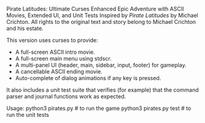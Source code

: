 Pirate Latitudes: Ultimate Curses Enhanced Epic Adventure with ASCII Movies, Extended UI, and Unit Tests
Inspired by *Pirate Latitudes* by Michael Crichton.
All rights to the original text and story belong to Michael Crichton and his estate.

This version uses curses to provide:
  - A full-screen ASCII intro movie.
  - A full-screen main menu using stdscr.
  - A multi-panel UI (header, main, sidebar, input, footer) for gameplay.
  - A cancellable ASCII ending movie.
  - Auto-complete of dialog animations if any key is pressed.
  
It also includes a unit test suite that verifies (for example) that the command parser
and journal functions work as expected.

Usage:
    python3 pirates.py        # to run the game
    python3 pirates.py test   # to run the unit tests
